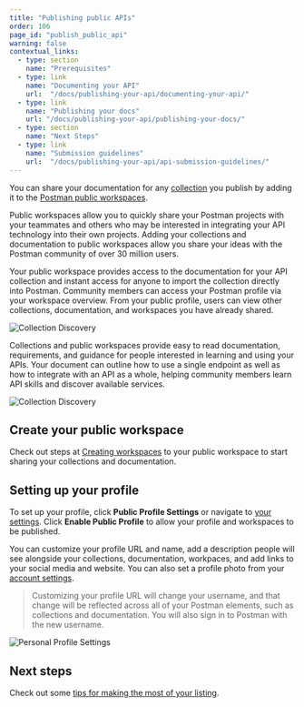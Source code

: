 ```yaml
---
title: "Publishing public APIs"
order: 106
page_id: "publish_public_api"
warning: false
contextual_links:
  - type: section
    name: "Prerequisites"
  - type: link
    name: "Documenting your API"
    url:  "/docs/publishing-your-api/documenting-your-api/"
  - type: link
    name: "Publishing your docs"
    url: "/docs/publishing-your-api/publishing-your-docs/"
  - type: section
    name: "Next Steps"
  - type: link
    name: "Submission guidelines"
    url:  "/docs/publishing-your-api/api-submission-guidelines/"
---
```


You can share your documentation for any [collection](/docs/sending-requests/intro-to-collections/) you publish by adding it to the [Postman public workspaces](/docs/collaborating-in-postman/using-workspaces/creating-workspaces/).

Public workspaces allow you to quickly share your Postman projects with your teammates and others who may be interested in integrating your API technology into their own projects. Adding your collections and documentation to public workspaces allow you share your ideas with the Postman community of over 30 million users.

Your public workspace provides access to the documentation for your API collection and instant access for anyone to import the collection directly into Postman. Community members can access your Postman profile via your workspace overview. From your public profile, users can view other collections, documentation, and workspaces you have already shared.

![Collection Discovery](https://assets.postman.com/postman-docs/public-workspace-overview.jpg)

Collections and public workspaces provide easy to read documentation, requirements, and guidance for people interested in learning and using your APIs. Your document can outline how to use a single endpoint as well as how to integrate with an API as a whole, helping community members learn API skills and discover available services.

![Collection Discovery](https://assets.postman.com/postman-docs/public-workspace-doc.jpg)

## Create your public workspace

Check out steps at [Creating workspaces](/docs/collaborating-in-postman/using-workspaces/creating-workspaces/) to your public workspace to start sharing your collections and documentation.

## Setting up your profile

To set up your profile, click __Public Profile Settings__ or navigate to [your settings](https://go.postman.co/settings/me/). Click __Enable Public Profile__ to allow your profile and workspaces to be published.

You can customize your profile URL and name, add a description people will see alongside your collections, documentation, workpaces, and add links to your social media and website. You can also set a profile photo from your [account settings](https://go.postman.co/settings/me).

> Customizing your profile URL will change your username, and that change will be reflected across all of your Postman elements, such as collections and documentation. You will also sign in to Postman with the new username.

![Personal Profile Settings](https://assets.postman.com/postman-docs/user-profile-settings-bb.jpg)

## Next steps

Check out some [tips for making the most of your listing](/docs/publishing-your-api/api-submission-guidelines/).

